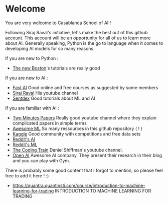 # Welcome
You are very welcome to Casablanca School of AI !

Following Siraj Raval's initiative, let's make the best out of this github account.
This account will be an opportunity for all of us to learn more about AI.
Generally speaking, Python is the go to language when it comes to developing AI models for so many reasons.

If you are new to Python :
* [The new Boston](https://www.youtube.com/watch?v=HBxCHonP6Ro&list=PL6gx4Cwl9DGAcbMi1sH6oAMk4JHw91mC_)'s tutorials are really good

If you are new to AI :
* [Fast AI](http://www.fast.ai/) Good online and free courses as suggested by some members
* [Siraj Raval](https://www.youtube.com/channel/UCWN3xxRkmTPmbKwht9FuE5A) His youtube channel
* [Sentdex](https://www.youtube.com/user/sentdex) Good tutorials about ML and AI

If you are familiar with AI :
* [Two Minutes Papers](https://www.youtube.com/user/keeroyz) Really good youtube channel where they explain complicated papers in simple terms
* [Awesome ML](https://github.com/josephmisiti/awesome-machine-learning) So many ressources in this github repository ( ! )
* [Kaggle](https://www.kaggle.com/) Good community with competitions and free data sets
* [Reddit's AI](https://www.reddit.com/r/artificial/)
* [Reddit's ML](https://www.reddit.com/r/MachineLearning/)
* [The Coding Train](https://www.youtube.com/user/shiffman) Daniel Shiffman's youtube channel.
* [Open AI](https://openai.com/) Awesome AI company. They present their research in their blog and you can play with Gym.

There is probably some good content that I forgot to mention, so please feel free to add it here ! :)
* https://quantra.quantinsti.com/course/introduction-to-machine-learning-for-trading INTRODUCTION TO MACHINE LEARNING FOR TRADING
